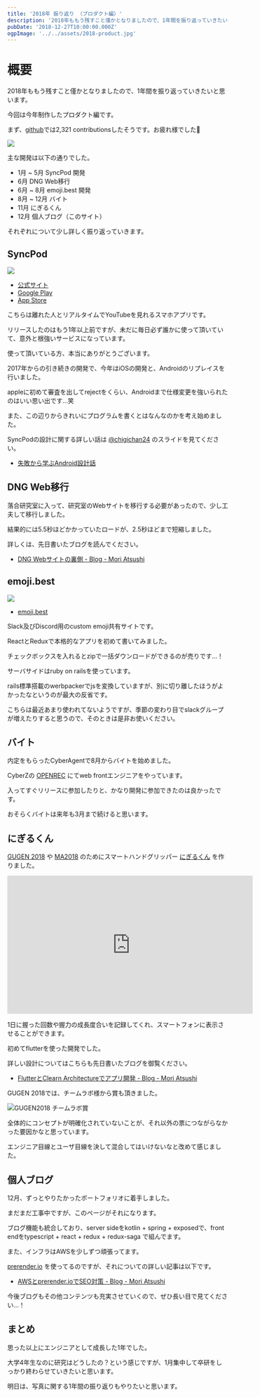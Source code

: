 ```yaml
---
title: '2018年 振り返り （プロダクト編）'
description: '2018年ももう残すこと僅かとなりましたので、1年間を振り返っていきたいと思います。\n今回は今年制作したプロダクト編です。'
pubDate: '2018-12-27T10:00:00.000Z'
ogpImage: '../../assets/2018-product.jpg'
---
```


# 概要
2018年ももう残すこと僅かとなりましたので、1年間を振り返っていきたいと思います。

今回は今年制作したプロダクト編です。

まず、[github](https://github.com/Mori-Atsushi)では2,321 contributionsしたそうです。お疲れ様でした👏

![](../../assets/github-2018.jpg)

主な開発は以下の通りでした。

* 1月 ~ 5月 SyncPod 開発
* 6月 DNG Web移行
* 6月 ~ 8月 emoji.best 開発
* 8月 ~ 12月 バイト
* 11月 にぎるくん
* 12月 個人ブログ（このサイト）

それぞれについて少し詳しく振り返っていきます。

## SyncPod
![](../../assets/syncpod.jpg)

* [公式サイト](http://syncpod.cyder.jp)
* [Google Play](https://play.google.com/store/apps/details?id=com.cyder.android.syncpod)
* [‎App Store](https://itunes.apple.com/jp/app/syncpod/id1347783355)

こちらは離れた人とリアルタイムでYouTubeを見れるスマホアプリです。

リリースしたのはもう1年以上前ですが、未だに毎日必ず誰かに使って頂いていて、意外と根強いサービスになっています。

使って頂いている方、本当にありがとうございます。

2017年からの引き続きの開発で、今年はiOSの開発と、Androidのリプレイスを行いました。

appleに初めて審査を出してrejectをくらい、Androidまで仕様変更を強いられたのはいい思い出です…笑

また、この辺りからきれいにプログラムを書くとはなんなのかを考え始めました。

SyncPodの設計に関する詳しい話は [@chigichan24](https://twitter.com/chigichan24) のスライドを見てください。

* [失敗から学ぶAndroid設計話](https://www.slideshare.net/chigichan24/android-99897152)

## DNG Web移行
落合研究室に入って、研究室のWebサイトを移行する必要があったので、少し工夫して移行しました。

結果的には5.5秒ほどかかっていたロードが、2.5秒ほどまで短縮しました。

詳しくは、先日書いたブログを読んでください。

* [DNG Webサイトの裏側 - Blog - Mori Atsushi](https://at-sushi.work/blog/2)

## emoji.best
![](../../assets/emojibest.jpg)

* [emoji.best](https://emoji-best.cyder.jp/)

Slack及びDiscord用のcustom emoji共有サイトです。

ReactとReduxで本格的なアプリを初めて書いてみました。

チェックボックスを入れるとzipで一括ダウンロードができるのが売りです…！

サーバサイドはruby on railsを使っています。

rails標準搭載のwerbpackerでjsを変換していますが、別に切り離したほうがよかったなというのが最大の反省です。

こちらは最近あまり使われてないようですが、季節の変わり目でslackグループが増えたりすると思うので、そのときは是非お使いください。

## バイト
内定をもらったCyberAgentで8月からバイトを始めました。

CyberZの [OPENREC](https://www.openrec.tv/) にてweb frontエンジニアをやっています。

入ってすぐリリースに参加したりと、かなり開発に参加できたのは良かったです。

おそらくバイトは来年も3月まで続けると思います。

## にぎるくん
[GUGEN 2018](https://gugen.jp/) や [MA2018](https://ma2018.we-are-ma.jp/) のためにスマートハンドグリッパー  [にぎるくん](https://gugen.jp/entry2018/2018-098) を作りました。

<iframe width="560" height="315" src="https://www.youtube.com/embed/Eob8gxp4ctw" frameborder="0" allow="accelerometer; autoplay; encrypted-media; gyroscope; picture-in-picture" allowfullscreen></iframe>

1日に握った回数や握力の成長度合いを記録してくれ、スマートフォンに表示させることができます。

初めてflutterを使った開発でした。

詳しい設計についてはこちらも先日書いたブログを御覧ください。

* [FlutterとClearn Architectureでアプリ開発 - Blog - Mori Atsushi](https://at-sushi.work/blog/3)

GUGEN 2018では、チームラボ様から賞も頂きました。

![GUGEN2018 チームラボ賞](../../assets/nigirukun-teamlab.jpg)

全体的にコンセプトが明確化されていないことが、それ以外の票につながらなかった要因かなと思っています。

エンジニア目線とユーザ目線を決して混合してはいけないなと改めて感じました。

## 個人ブログ
12月、ずっとやりたかったポートフォリオに着手しました。

まだまだ工事中ですが、このページがそれになります。

ブログ機能も統合しており、server sideをkotlin + spring + exposedで、front endをtypescript + react + redux + redux-saga で組んでます。

また、インフラはAWSを少しずつ頑張ってます。

[prerender.io](prerender.io) を使ってるのですが、それについての詳しい記事は以下です。

* [AWSとprerender.ioでSEO対策 - Blog - Mori Atsushi](https://at-sushi.work/blog/4)

今後ブログもその他コンテンツも充実させていくので、ぜひ長い目で見てください…！

## まとめ
思った以上にエンジニアとして成長した1年でした。

大学4年生なのに研究はどうしたの？という感じですが、1月集中して卒研をしっかり終わらせていきたいと思います。

明日は、写真に関する1年間の振り返りもやりたいと思います。
